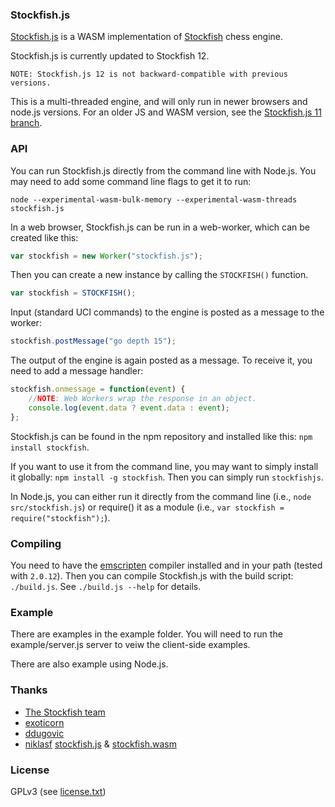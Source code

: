 ### Stockfish.js

<a href="https://github.com/nmrugg/stockfish.js">Stockfish.js</a> is a WASM implementation of <a href="https://github.com/official-stockfish/Stockfish">Stockfish</a> chess engine.

Stockfish.js is currently updated to Stockfish 12.

```
NOTE: Stockfish.js 12 is not backward-compatible with previous versions.
```

This is a multi-threaded engine, and will only run in newer browsers and node.js versions. For an older JS and WASM version, see the <a href=../../tree/Stockfish11>Stockfish.js 11 branch</a>.

### API

You can run Stockfish.js directly from the command line with Node.js. You may need to add some command line flags to get it to run:

```shell
node --experimental-wasm-bulk-memory --experimental-wasm-threads stockfish.js
```

In a web browser, Stockfish.js can be run in a web-worker, which can be created like this:

```js
var stockfish = new Worker("stockfish.js");
```

Then you can create a new instance by calling the `STOCKFISH()` function.

```js
var stockfish = STOCKFISH();
```

Input (standard UCI commands) to the engine is posted as a message to the worker:

```js
stockfish.postMessage("go depth 15");
```

The output of the engine is again posted as a message. To receive it, you need to add a message handler:

```js
stockfish.onmessage = function(event) {
    //NOTE: Web Workers wrap the response in an object.
    console.log(event.data ? event.data : event);
};
```

Stockfish.js can be found in the npm repository and installed like this: `npm install stockfish`.

If you want to use it from the command line, you may want to simply install it globally: `npm install -g stockfish`. Then you can simply run `stockfishjs`.

In Node.js, you can either run it directly from the command line (i.e., `node src/stockfish.js`) or require() it as a module (i.e., `var stockfish = require("stockfish");`).

### Compiling

You need to have the <a href="http://kripken.github.io/emscripten-site/docs/getting_started/downloads.html">emscripten</a> compiler installed and in your path (tested with `2.0.12`). Then you can compile Stockfish.js with the build script: `./build.js`. See `./build.js --help` for details.

### Example

There are examples in the example folder. You will need to run the example/server.js server to veiw the client-side examples.

There are also example using Node.js.

### Thanks

- <a href="https://github.com/mcostalba/Stockfish">The Stockfish team</a>
- <a href="https://github.com/exoticorn/stockfish-js">exoticorn</a>
- <a href="https://github.com/ddugovic/Stockfish">ddugovic</a>
- <a href="https://github.com/niklasf/">niklasf</a> <a href="https://github.com/niklasf/stockfish.js">stockfish.js</a> & <a href="https://github.com/niklasf/stockfish.wasm">stockfish.wasm</a>

### License

GPLv3 (see <a href="https://raw.githubusercontent.com/nmrugg/stockfish.js/master/license.txt">license.txt</a>)
